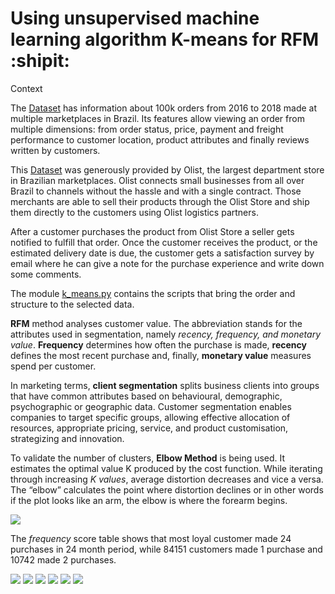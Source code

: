 # Using unsupervised machine learning algorithm K-means for RFM :shipit:

Context

The [Dataset](https://www.kaggle.com/olistbr/brazilian-ecommerce) has information about 100k orders from 2016 to 2018 made at multiple marketplaces in Brazil. Its features allow viewing an order from multiple dimensions: from order status, price, payment and freight performance to customer location, product attributes and finally reviews written by customers.

This [Dataset](https://www.kaggle.com/olistbr/brazilian-ecommerce) was generously provided by Olist, the largest department store in Brazilian marketplaces. Olist connects small businesses from all over Brazil to channels without the hassle and with a single contract. Those merchants are able to sell their products through the Olist Store and ship them directly to the customers using Olist logistics partners. 

After a customer purchases the product from Olist Store a seller gets notified to fulfill that order. Once the customer receives the product, or the estimated delivery date is due, the customer gets a satisfaction survey by email where he can give a note for the purchase experience and write down some comments.

The module [k_means.py](https://github.com/icodeitnl//Unsupervised-Machine-Learning-algorithm-K-Means-for-RFM/blob/master/k_means.py) contains the scripts that bring the order and structure to the selected data.


**RFM** method analyses customer value. The abbreviation stands for the attributes used in segmentation, namely *recency, frequency, and monetary value*. **Frequency** determines how often the purchase is made, **recency** defines the most recent purchase and, finally, **monetary value** measures spend per customer.

In marketing terms, **client segmentation** splits business clients into groups that have common attributes based on behavioural, demographic, psychographic or geographic data. Customer segmentation enables companies to target specific groups, allowing effective allocation of resources, appropriate pricing, service, and product customisation,  strategizing and innovation.


To validate the number of clusters, **Elbow Method** is being used. It estimates the optimal value K produced by the cost function. While iterating through increasing *K values*, average distortion decreases and vice a versa. The “elbow” calculates the point where distortion declines or in other words if the plot looks like an arm, the elbow is where the forearm begins.

<img src="https://github.com/icodeitnl/Unsupervised-Machine-Learning-algorithm-K-Means-for-RFM/blob/master/Elbow.jpg"/>


The *frequency* score table shows that most loyal customer made 24 purchases in 24 month period, while 84151 customers made 1 purchase and 10742 made 2 purchases.

<img src="https://github.com/icodeitnl/Unsupervised-Machine-Learning-algorithm-K-Means-for-RFM/blob/master/FrequencyDistribution.jpg"/>

<img src="https://github.com/icodeitnl/Unsupervised-Machine-Learning-algorithm-K-Means-for-RFM/blob/master/RecencyDistribution.jpg"/>
<img src="https://github.com/icodeitnl/Unsupervised-Machine-Learning-algorithm-K-Means-for-RFM/blob/master/MonetaryValue.jpg"/>
<img src="https://github.com/icodeitnl/Unsupervised-Machine-Learning-algorithm-K-Means-for-RFM/blob/master/ClustersMonetaryValueFrequency.jpg"/>
<img src="https://github.com/icodeitnl/Unsupervised-Machine-Learning-algorithm-K-Means-for-RFM/blob/master/ClustersMonetaryValueRecency.jpg"/>
<img src="https://github.com/icodeitnl/Unsupervised-Machine-Learning-algorithm-K-Means-for-RFM/blob/master/ClustersRecencyFrequency.jpg"/>



